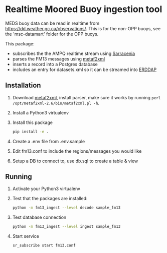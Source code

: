 # Realtime Moored Buoy ingestion tool

MEDS buoy data can be read in realtime from <https://dd.weather.gc.ca/observations/>. This is for the non-OPP buoys, see the 'msc-datamart' folder for the OPP buoys.

This package:

- subscribes the the AMPQ realtime stream using [Sarracenia](https://github.com/MetPX/sarracenia)
- parses the FM13 messages using [metaf2xml](https://metaf2xml.sourceforge.io/)
- inserts a record into a Postgres database
- includes an entry for datasets.xml so it can be streamed into [ERDDAP](https://coastwatch.pfeg.noaa.gov/erddap)

## Installation

1. Download [metaf2xml](https://metaf2xml.sourceforge.io/), install parser, make sure it works by running `perl /opt/metaf2xml-2.6/bin/metaf2xml.pl -h`.
1. Install a Python3 virtualenv
1. Install this package

   ```bash
   pip install -e .
   ```

1. Create a .env file from .env.sample
1. Edit fm13.conf to include the regions/messages you would like
1. Setup a DB to connect to, use db.sql to create a table & view

## Running

1. Activate your Python3 virtualenv
1. Test that the packages are installed:

   ```bash
   python -m fm13_ingest --level decode sample_fm13
   ```

1. Test database connection

   ```bash
   python -m fm13_ingest --level ingest sample_fm13
   ```

1. Start service

   ```bash
   sr_subscribe start fm13.conf
   ```
